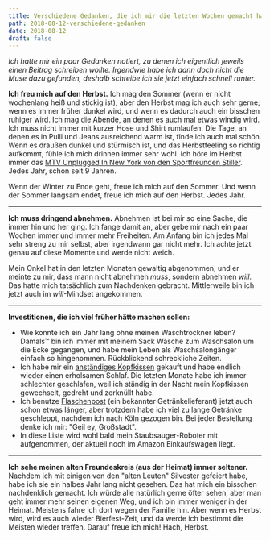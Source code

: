 ```yaml
---
title: Verschiedene Gedanken, die ich mir die letzten Wochen gemacht habe
path: 2018-08-12-verschiedene-gedanken
date: 2018-08-12
draft: false
---
```


_Ich hatte mir ein paar Gedanken notiert, zu denen ich eigentlich jeweils einen Beitrag schreiben wollte. Irgendwie habe ich dann doch nicht die Muse dazu gefunden, deshalb schreibe ich sie jetzt einfach schnell runter._

**Ich freu mich auf den Herbst.** Ich mag den Sommer (wenn er nicht wochenlang heiß und stickig ist), aber den Herbst mag ich auch sehr gerne; wenn es immer früher dunkel wird, und wenn es dadurch auch ein bisschen ruhiger wird. Ich mag die Abende, an denen es auch mal etwas windig wird. Ich muss nicht immer mit kurzer Hose und Shirt rumlaufen. Die Tage, an denen es in Pulli und Jeans ausreichend warm ist, finde ich auch mal schön. Wenn es draußen dunkel und stürmisch ist, und das Herbstfeeling so richtig aufkommt, fühle ich mich drinnen immer sehr wohl. Ich höre im Herbst immer das [MTV Unplugged In New York von den Sportfreunden Stiller](https://open.spotify.com/album/3Wii5nKRFWQyV4LjsPgiHS?si=jLKN2M-0QfOoyJj9tn7k2A). Jedes Jahr, schon seit 9 Jahren.

Wenn der Winter zu Ende geht, freue ich mich auf den Sommer. Und wenn der Sommer langsam endet, freue ich mich auf den Herbst. Jedes Jahr.

---

**Ich muss dringend abnehmen.** Abnehmen ist bei mir so eine Sache, die immer hin und her ging. Ich fange damit an, aber gebe mir nach ein paar Wochen immer und immer mehr Freiheiten. Am Anfang bin ich jedes Mal sehr streng zu mir selbst, aber irgendwann gar nicht mehr. Ich achte jetzt genau auf diese Momente und werde nicht weich.

Mein Onkel hat in den letzten Monaten gewaltig abgenommen, und er meinte zu mir, dass mann nicht abnehmen _muss_, sondern abnehmen _will_. Das hatte mich tatsächlich zum Nachdenken gebracht. Mittlerweile bin ich jetzt auch im _will_-Mindset angekommen.

---

**Investitionen, die ich viel früher hätte machen sollen:**

  - Wie konnte ich ein Jahr lang ohne meinen Waschtrockner leben? Damals™ bin ich immer mit meinem Sack Wäsche zum Waschsalon um die Ecke gegangen, und habe mein Leben als Waschsalongänger einfach so hingenommen. Rückblickend schreckliche Zeiten.
  - Ich habe mir ein [anständiges Kopfkissen](https://www.amazon.de/dp/B073JQW1KW/) gekauft und habe endlich wieder einen erholsamen Schlaf. Die letzten Monate habe ich immer schlechter geschlafen, weil ich ständig in der Nacht mein Kopfkissen gewechselt, gedreht und zerknüllt habe.
  - Ich benutze [Flaschenpost](https://www.flaschenpost.de/) (ein bekannter Getränkelieferant) jetzt auch schon etwas länger, aber trotzdem habe ich viel zu lange Getränke geschleppt, nachdem ich nach Köln gezogen bin. Bei jeder Bestellung denke ich mir: "Geil ey, Großstadt".
  - In diese Liste wird wohl bald mein Staubsauger-Roboter mit aufgenommen, der aktuell noch im Amazon Einkaufswagen liegt.

---

**Ich sehe meinen alten Freundeskreis (aus der Heimat) immer seltener.** Nachdem ich mit einigen von den "alten Leuten" Silvester gefeiert habe, habe ich sie ein halbes Jahr lang nicht gesehen. Das hat mich ein bisschen nachdenklich gemacht. Ich würde alle natürlich gerne öfter sehen, aber man geht immer mehr seinen eigenen Weg, und ich bin immer weniger in der Heimat. Meistens fahre ich dort wegen der Familie hin. Aber wenn es Herbst wird, wird es auch wieder Bierfest-Zeit, und da werde ich bestimmt die Meisten wieder treffen. Darauf freue ich mich! Hach, Herbst.

